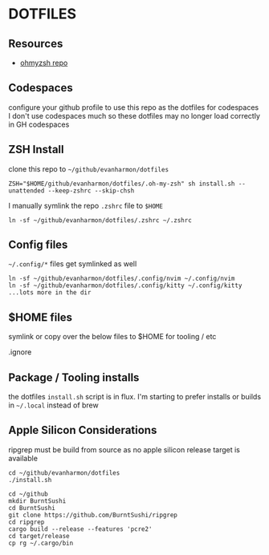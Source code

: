 # DOTFILES

## Resources

- [ohmyzsh repo](https://github.com/ohmyzsh/ohmyzsh)

## Codespaces

configure your github profile to use this repo as the dotfiles for codespaces
I don't use codespaces much so these dotfiles may no longer load correctly in GH codespaces

## ZSH Install

clone this repo to `~/github/evanharmon/dotfiles`

```console
ZSH="$HOME/github/evanharmon/dotfiles/.oh-my-zsh" sh install.sh --unattended --keep-zshrc --skip-chsh
```

I manually symlink the repo `.zshrc` file to `$HOME`

```console
ln -sf ~/github/evanharmon/dotfiles/.zshrc ~/.zshrc
```

## Config files

`~/.config/*` files get symlinked as well
```console
ln -sf ~/github/evanharmon/dotfiles/.config/nvim ~/.config/nvim
ln -sf ~/github/evanharmon/dotfiles/.config/kitty ~/.config/kitty
...lots more in the dir
```

## $HOME files

symlink or copy over the below files to $HOME for tooling / etc

.ignore

## Package / Tooling installs

the dotfiles `install.sh` script is in flux.
I'm starting to prefer installs or builds in `~/.local` instead of brew

## Apple Silicon Considerations

ripgrep must be build from source as no apple silicon release target is available

```console
cd ~/github/evanharmon/dotfiles
./install.sh
```

```console
cd ~/github
mkdir BurntSushi
cd BurntSushi
git clone https://github.com/BurntSushi/ripgrep
cd ripgrep
cargo build --release --features 'pcre2'
cd target/release
cp rg ~/.cargo/bin
```
